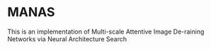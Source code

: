 # MANAS
This is an implementation of Multi-scale Attentive Image De-raining Networks via Neural Architecture Search
